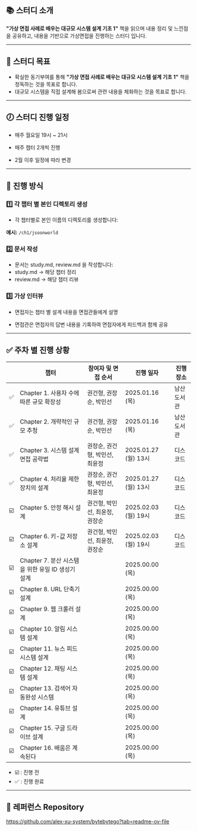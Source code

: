 ## 📚 스터디 소개

**"가상 면접 사례로 배우는 대규모 시스템 설계 기초 1"** 책을 읽으며 내용 정리 및 느낀점을 공유하고, 내용을 기반으로 가상면접을 진행하는 스터디 입니다.

---

## 🎯 스터디 목표

- 확실한 동기부여를 통해 **"가상 면접 사례로 배우는 대규모 시스템 설계 기초 1"** 책을 정독하는 것을 목표로 합니다.
- 대규모 시스템을 직접 설계해 봄으로써 관련 내용을 체화하는 것을 목표로 합니다.

---

## 🕖 스터디 진행 일정

- 매주 월요일 19시 ~ 21시

- 매주 챕터 2개씩 진행 

- 2월 이후 일정에 따라 변경

---

## 📅 진행 방식

### 1️⃣ 각 챕터 별 본인 디렉토리 생성
- 각 챕터별로 본인 이름의 디렉토리를 생성합니다:
  
**예시:** `/ch1/jsoonworld`

### 2️⃣ 문서 작성
- 문서는 study.md, review.md 을 작성합니다:
- study.md -> 해당 챕터 정리
- review.md -> 해당 챕터 리뷰


### 3️⃣ 가상 인터뷰

- 면접자는 챕터 별 설계 내용을 면접관들에게 설명

- 면접관은 면접자의 답변 내용을 기록하여 면접자에게 피드백과 함께 공유

___

## ✅ 주차 별 진행 상황

|    | 챕터                                | 참여자 및 면접 순서              | 진행 일자          | 진행 장소   | 
|----|-----------------------------------|------------------|----------------|---------|
| ✅ | Chapter 1. 사용자 수에 따른 규모 확장성       | 권건형, 권장순, 박민선 | 2025.01.16 (목) | 남산도서관 |
| ✅ | Chapter 2. 개략적인 규모 추청             | 권건형, 권장순, 박민선 | 2025.01.16 (목) | 남산도서관 |
| ✅ | Chapter 3. 시스템 설계 면접 공략법          | 권장순, 권건형, 박민선, 최윤정 | 2025.01.27 (월) 13시 | 디스코드 | 
| ✅ | Chapter 4. 처리율 제한 장치의 설계          | 권장순, 권건형, 박민선, 최윤정 | 2025.01.27 (월) 13시 | 디스코드 |
| ☑️ | Chapter 5. 안정 해시 설계               | 권건형, 박민선, 최윤정, 권장순 | 2025.02.03 (월) 19시 | 디스코드 |
| ☑️ | Chapter 6. 키-값 저장소 설계             | 권건형, 박민선, 최윤정, 권장순 | 2025.02.03 (월) 19시 | 디스코드 |
| ☑️ | Chapter 7. 분산 시스템을 위한 유일 ID 생성기 설계 |                  | 2025.00.00 (목) |         |
| ☑️ | Chapter 8. URL 단축기 설계             |                  | 2025.00.00 (목) |         |
| ☑️ | Chapter 9. 웹 크롤러 설계               |                  | 2025.00.00 (목) |         |
| ☑️ | Chapter 10. 알림 시스템 설계             |                  | 2025.00.00 (목) |         |
| ☑️ | Chapter 11. 뉴스 피드 시스템 설계          |                  | 2025.00.00 (목) |         |
| ☑️ | Chapter 12. 채팅 시스템 설계             |                  | 2025.00.00 (목) |         |
| ☑️ | Chapter 13. 검색어 자동완성 시스템          |                  | 2025.00.00 (목) |         |
| ☑️ | Chapter 14. 유튜브 설계                |                  | 2025.00.00 (목) |         |
| ☑️ | Chapter 15. 구글 드라이브 설계            |                  | 2025.00.00 (목) |         |
| ☑️ | Chapter 16. 배움은 계속된다              |                  | 2025.00.00 (목) |         |
- ☑️ : 진행 전
- ✅ : 진행 완료

---

## 📑 레퍼런스 Repository

https://github.com/alex-xu-system/bytebytego?tab=readme-ov-file
